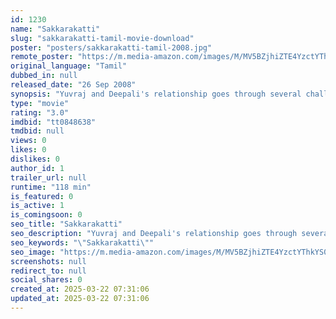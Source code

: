 ```yaml
---
id: 1230
name: "Sakkarakatti"
slug: "sakkarakatti-tamil-movie-download"
poster: "posters/sakkarakatti-tamil-2008.jpg"
remote_poster: "https://m.media-amazon.com/images/M/MV5BZjhiZTE4YzctYThkYS00ODZlLWExODUtYWM3ZGRlMGU3ZTA1XkEyXkFqcGdeQXVyMTEzNzg0Mjkx._V1_SX300.jpg"
original_language: "Tamil"
dubbed_in: null
released_date: "26 Sep 2008"
synopsis: "Yuvraj and Deepali's relationship goes through several challenges when Yuvraj's cousin Reema, who loves Yuvraj, tries to interfere in their lives."
type: "movie"
rating: "3.0"
imdbid: "tt0848638"
tmdbid: null
views: 0
likes: 0
dislikes: 0
author_id: 1
trailer_url: null
runtime: "118 min"
is_featured: 0
is_active: 1
is_comingsoon: 0
seo_title: "Sakkarakatti"
seo_description: "Yuvraj and Deepali's relationship goes through several challenges when Yuvraj's cousin Reema, who loves Yuvraj, tries to interfere in their lives."
seo_keywords: "\"Sakkarakatti\""
seo_image: "https://m.media-amazon.com/images/M/MV5BZjhiZTE4YzctYThkYS00ODZlLWExODUtYWM3ZGRlMGU3ZTA1XkEyXkFqcGdeQXVyMTEzNzg0Mjkx._V1_SX300.jpg"
screenshots: null
redirect_to: null
social_shares: 0
created_at: 2025-03-22 07:31:06
updated_at: 2025-03-22 07:31:06
---
```


